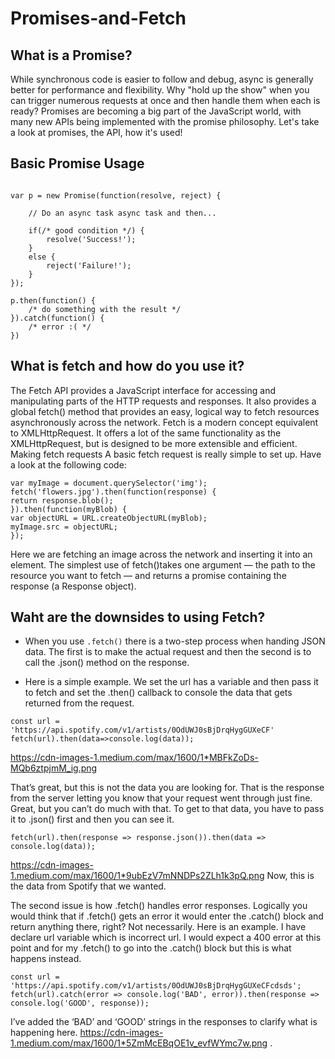 # Promises-and-Fetch


## What is a Promise?

While synchronous code is easier to follow and debug, async is generally better for performance and flexibility. Why "hold up the show" when you can trigger numerous requests at once and then handle them when each is ready? Promises are becoming a big part of the JavaScript world, with many new APIs being implemented with the promise philosophy. Let's take a look at promises, the API, how it's used!

## Basic Promise Usage

```

var p = new Promise(function(resolve, reject) {

    // Do an async task async task and then...

    if(/* good condition */) {
        resolve('Success!');
    }
    else {
        reject('Failure!');
    }
});

p.then(function() {
    /* do something with the result */
}).catch(function() {
    /* error :( */
})

```


## What is fetch and how do you use it?

The Fetch API provides a JavaScript interface for accessing and manipulating parts of the HTTP requests and responses. It also provides a global fetch() method that provides an easy, logical way to fetch resources asynchronously across the network.
Fetch is a modern concept equivalent to XMLHttpRequest. It offers a lot of the same functionality as the XMLHttpRequest, but is designed to be more extensible and efficient.
Making fetch requests
A basic fetch request is really simple to set up. Have a look at the following code:

```
var myImage = document.querySelector('img');
fetch('flowers.jpg').then(function(response) {
return response.blob();
}).then(function(myBlob) {
var objectURL = URL.createObjectURL(myBlob);
myImage.src = objectURL;
});

```
Here we are fetching an image across the network and inserting it into an <img> element. The simplest use of fetch()takes one argument — the path to the resource you want to fetch — and returns a promise containing the response (a Response object).


## Waht are the downsides to using Fetch?

* When you use ```.fetch()``` there is a two-step process when handing JSON data.
The first is to make the actual request and then the second is to call the .json() method
on the response.


* Here is a simple example. We set the url has a variable and then pass it to fetch and set the .then() callback to console the data that gets returned from the request.

```
const url = 'https://api.spotify.com/v1/artists/0OdUWJ0sBjDrqHygGUXeCF'
fetch(url).then(data=>console.log(data));

```
https://cdn-images-1.medium.com/max/1600/1*MBFkZoDs-MQb6ztpjmM_ig.png

That’s great, but this is not the data you are looking for. That is the response from the server letting you know that your request went through just fine. Great, but you can’t do much with that.
To get to that data, you have to pass it to .json() first and then you can see it.
```
fetch(url).then(response => response.json()).then(data => console.log(data));

```
https://cdn-images-1.medium.com/max/1600/1*9ubEzV7mNNDPs2ZLh1k3pQ.png
Now, this is the data from Spotify that we wanted.

The second issue is how .fetch() handles error responses. Logically you would think that if .fetch() gets an error it would enter the .catch() block and return anything there, right? Not necessarily. Here is an example.
I have declare url variable which is incorrect url. I would expect a 400 error at this point and for my .fetch() to go into the .catch() block but this is what happens instead.


```
const url = 'https://api.spotify.com/v1/artists/0OdUWJ0sBjDrqHygGUXeCFcdsds';
fetch(url).catch(error => console.log('BAD', error)).then(response => console.log('GOOD', response));

```
I’ve added the ‘BAD’ and ‘GOOD’ strings in the responses to clarify what is happening here.
https://cdn-images-1.medium.com/max/1600/1*5ZmMcEBqOE1v_evfWYmc7w.png
.
